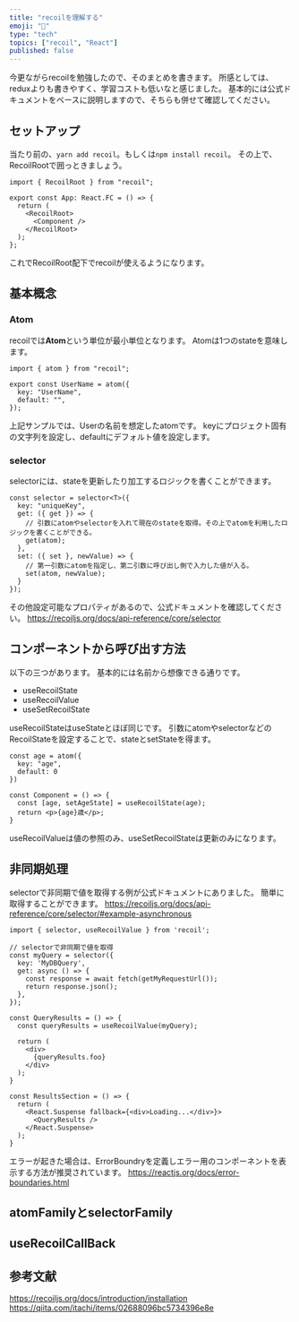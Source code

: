 ```yaml
---
title: "recoilを理解する"
emoji: "🤖"
type: "tech"
topics: ["recoil", "React"]
published: false
---
```


今更ながらrecoilを勉強したので、そのまとめを書きます。
所感としては、reduxよりも書きやすく、学習コストも低いなと感じました。
基本的には公式ドキュメントをベースに説明しますので、そちらも併せて確認してください。

## セットアップ
当たり前の、`yarn add recoil`。もしくは`npm install recoil`。
その上で、RecoilRootで囲っときましょう。

```tsx
import { RecoilRoot } from "recoil";

export const App: React.FC = () => {
  return (
    <RecoilRoot>
      <Component />
    </RecoilRoot>
  );
};
```

これでRecoilRoot配下でrecoilが使えるようになります。

## 基本概念
### Atom
recoilでは**Atom**という単位が最小単位となります。
Atomは1つのstateを意味します。

```tsx
import { atom } from "recoil";

export const UserName = atom({
  key: "UserName",
  default: "",
});
```

上記サンプルでは、Userの名前を想定したatomです。
keyにプロジェクト固有の文字列を設定し、defaultにデフォルト値を設定します。

### selector
selectorには、stateを更新したり加工するロジックを書くことができます。

```tsx
const selector = selector<T>({
  key: "uniqueKey",
  get: ({ get }) => {
    // 引数にatomやselectorを入れて現在のstateを取得。その上でatomを利用したロジックを書くことができる。
    get(atom);
  },
  set: ({ set }, newValue) => {
    // 第一引数にatomを指定し、第二引数に呼び出し側で入力した値が入る。
    set(atom, newValue);
  }
});
```

その他設定可能なプロパティがあるので、公式ドキュメントを確認してください。
https://recoiljs.org/docs/api-reference/core/selector


## コンポーネントから呼び出す方法
以下の三つがあります。
基本的には名前から想像できる通りです。

- useRecoilState
- useRecoilValue
- useSetRecoilState

useRecoilStateはuseStateとほぼ同じです。
引数にatomやselectorなどのRecoilStateを設定することで、stateとsetStateを得ます。

```tsx
const age = atom({
  key: "age",
  default: 0
})

const Component = () => {
  const [age, setAgeState] = useRecoilState(age);
  return <p>{age}歳</p>;
}
```
useRecoilValueは値の参照のみ、useSetRecoilStateは更新のみになります。

## 非同期処理
selectorで非同期で値を取得する例が公式ドキュメントにありました。
簡単に取得することができます。
https://recoiljs.org/docs/api-reference/core/selector/#example-asynchronous


```tsx
import { selector, useRecoilValue } from 'recoil';

// selectorで非同期で値を取得
const myQuery = selector({
  key: 'MyDBQuery',
  get: async () => {
    const response = await fetch(getMyRequestUrl());
    return response.json();
  },
});

const QueryResults = () => {
  const queryResults = useRecoilValue(myQuery);

  return (
    <div>
      {queryResults.foo}
    </div>
  );
}

const ResultsSection = () => {
  return (
    <React.Suspense fallback={<div>Loading...</div>}>
      <QueryResults />
    </React.Suspense>
  );
}
```

エラーが起きた場合は、ErrorBoundryを定義しエラー用のコンポーネントを表示する方法が推奨されています。
https://reactjs.org/docs/error-boundaries.html

## atomFamilyとselectorFamily

## useRecoilCallBack
## 参考文献
https://recoiljs.org/docs/introduction/installation
https://qiita.com/itachi/items/02688096bc5734396e8e


